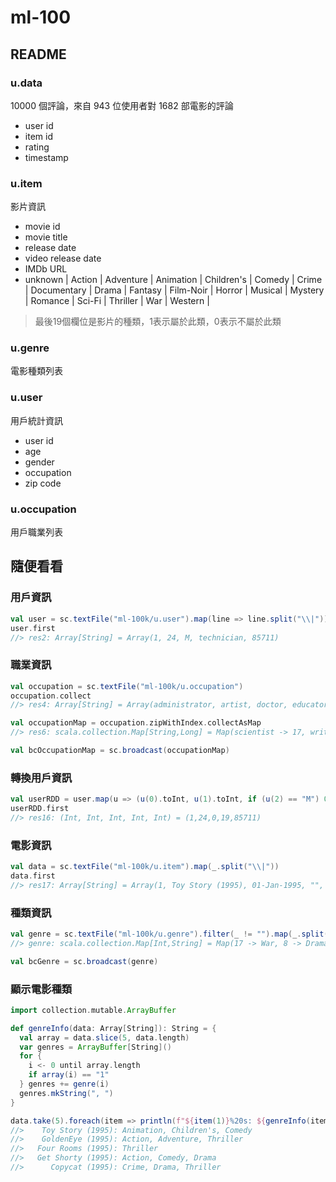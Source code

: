 # ml-100

## README

### u.data
10000 個評論，來自 943 位使用者對 1682 部電影的評論
- user id
- item id
- rating
- timestamp

### u.item
影片資訊
- movie id
- movie title 
- release date 
- video release date
- IMDb URL
- unknown | Action | Adventure | Animation | Children's | Comedy | Crime | Documentary | Drama | Fantasy | Film-Noir | Horror | Musical | Mystery | Romance | Sci-Fi | Thriller | War | Western |

> 最後19個欄位是影片的種類，1表示屬於此類，0表示不屬於此類

### u.genre
電影種類列表

### u.user
用戶統計資訊
- user id
- age
- gender
- occupation
- zip code

### u.occupation
用戶職業列表

## 隨便看看

### 用戶資訊
```scala
val user = sc.textFile("ml-100k/u.user").map(line => line.split("\\|"))
user.first
//> res2: Array[String] = Array(1, 24, M, technician, 85711)
```

### 職業資訊
```scala
val occupation = sc.textFile("ml-100k/u.occupation")
occupation.collect
//> res4: Array[String] = Array(administrator, artist, doctor, educator, engineer, entertainment, executive, healthcare, homemaker, lawyer, librarian, marketing, none, other, programmer, retired, salesman, scientist, student, technician, writer)

val occupationMap = occupation.zipWithIndex.collectAsMap
//> res6: scala.collection.Map[String,Long] = Map(scientist -> 17, writer -> 20, doctor -> 2, healthcare -> 7, administrator -> 0, educator -> 3, homemaker -> 8, none -> 12, artist -> 1, salesman -> 16, executive -> 6, programmer -> 14, engineer -> 4, librarian -> 10, technician -> 19, retired -> 15, entertainment -> 5, marketing -> 11, student -> 18, lawyer -> 9, other -> 13)

val bcOccupationMap = sc.broadcast(occupationMap)
```

### 轉換用戶資訊
```scala
val userRDD = user.map(u => (u(0).toInt, u(1).toInt, if (u(2) == "M") 0 else 1, bcOccupationMap.value(u(3)).toInt, u(4).toInt))
userRDD.first
//> res16: (Int, Int, Int, Int, Int) = (1,24,0,19,85711)
```

### 電影資訊
```scala
val data = sc.textFile("ml-100k/u.item").map(_.split("\\|"))
data.first
//> res17: Array[String] = Array(1, Toy Story (1995), 01-Jan-1995, "", http://us.imdb.com/M/title-exact?Toy%20Story%20(1995), 0, 0, 0, 1, 1, 1, 0, 0, 0, 0, 0, 0, 0, 0, 0, 0, 0, 0, 0)
```

### 種類資訊
```scala
val genre = sc.textFile("ml-100k/u.genre").filter(_ != "").map(_.split("\\|")).map(arr => (arr(1).toInt, arr(0))).collectAsMap
//> genre: scala.collection.Map[Int,String] = Map(17 -> War, 8 -> Drama, 11 -> Horror, 2 -> Adventure, 5 -> Comedy, 14 -> Romance, 13 -> Mystery, 4 -> Children's, 16 -> Thriller, 7 -> Documentary, 1 -> Action, 10 -> Film-Noir, 18 -> Western, 9 -> Fantasy, 3 -> Animation, 12 -> Musical, 15 -> Sci-Fi, 6 -> Crime, 0 -> unknown)

val bcGenre = sc.broadcast(genre)
```

### 顯示電影種類
```scala
import collection.mutable.ArrayBuffer

def genreInfo(data: Array[String]): String = {
  val array = data.slice(5, data.length)
  var genres = ArrayBuffer[String]()
  for {
    i <- 0 until array.length
    if array(i) == "1"
  } genres += genre(i)
  genres.mkString(", ")
}

data.take(5).foreach(item => println(f"${item(1)}%20s: ${genreInfo(item)}"))
//>    Toy Story (1995): Animation, Children's, Comedy
//>    GoldenEye (1995): Action, Adventure, Thriller
//>   Four Rooms (1995): Thriller
//>   Get Shorty (1995): Action, Comedy, Drama
//>      Copycat (1995): Crime, Drama, Thriller
```

